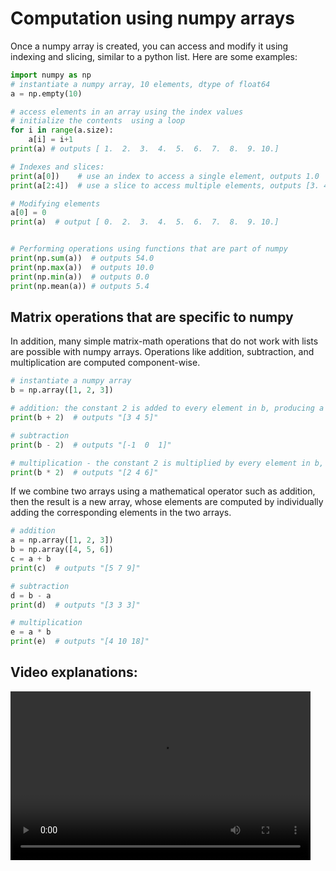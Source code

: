 # Computation using numpy arrays

Once a numpy array is created, you can access and modify it using indexing and slicing, similar to a python list.
Here are some examples:
```python
import numpy as np
# instantiate a numpy array, 10 elements, dtype of float64
a = np.empty(10)

# access elements in an array using the index values
# initialize the contents  using a loop
for i in range(a.size):
    a[i] = i+1
print(a) # outputs [ 1.  2.  3.  4.  5.  6.  7.  8.  9. 10.]

# Indexes and slices:
print(a[0])    # use an index to access a single element, outputs 1.0
print(a[2:4])  # use a slice to access multiple elements, outputs [3. 4.]

# Modifying elements
a[0] = 0
print(a)  # output [ 0.  2.  3.  4.  5.  6.  7.  8.  9. 10.]


# Performing operations using functions that are part of numpy
print(np.sum(a))  # outputs 54.0
print(np.max(a))  # outputs 10.0
print(np.min(a))  # outputs 0.0
print(np.mean(a)) # outputs 5.4
```

## Matrix operations that are specific to numpy
In addition, many simple matrix-math operations that do not work with lists are possible with numpy arrays.
Operations like addition, subtraction, and multiplication are computed component-wise.

```python
# instantiate a numpy array
b = np.array([1, 2, 3])

# addition: the constant 2 is added to every element in b, producing a new numpy array
print(b + 2)  # outputs "[3 4 5]"

# subtraction
print(b - 2)  # outputs "[-1  0  1]"

# multiplication - the constant 2 is multiplied by every element in b, producing a new numpy array
print(b * 2)  # outputs "[2 4 6]"
```

If we combine two arrays using a mathematical operator such as addition, 
then the result is a new array, whose elements are computed by individually adding the corresponding elements in the two arrays.

```python
# addition
a = np.array([1, 2, 3])
b = np.array([4, 5, 6])
c = a + b
print(c)  # outputs "[5 7 9]"

# subtraction
d = b - a
print(d)  # outputs "[3 3 3]"

# multiplication
e = a * b
print(e)  # outputs "[4 10 18]"
```

## Video explanations:
<video src="https://cs.du.edu/~ftl/1352/videos/numpy/numpy_computation.mp4" width="480" height="270" controls></video>
